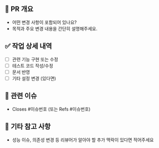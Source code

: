 ## 📌 PR 개요

- 어떤 변경 사항이 포함되어 있나요?
- 목적과 주요 변경 내용을 간단히 설명해주세요.

## ✅ 작업 상세 내역

- [ ] 관련 기능 구현 또는 수정
- [ ] 테스트 코드 작성/수정
- [ ] 문서 반영
- [ ] 기타 설정 변경 (있다면)

## 🔗 관련 이슈

- Closes #이슈번호 (또는 Refs #이슈번호)

## 💬 기타 참고 사항

- 성능 이슈, 의존성 변경 등 리뷰어가 알아야 할 추가 맥락이 있다면 적어주세요
